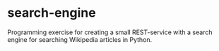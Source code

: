 # search-engine
Programming exercise for creating a small REST-service with a search engine for searching Wikipedia articles in Python.